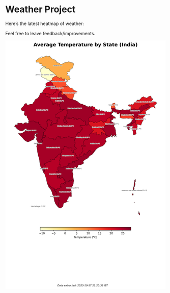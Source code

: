 # Weather Project

Here’s the latest heatmap of weather:

Feel free to leave feedback/improvements.

![India Heatmap](docs/assets/india_heatmap.png?v=F265CE)
